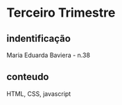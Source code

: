 # Terceiro Trimestre

## indentificação

Maria Eduarda Baviera - n.38

## conteudo
HTML, CSS, javascript
